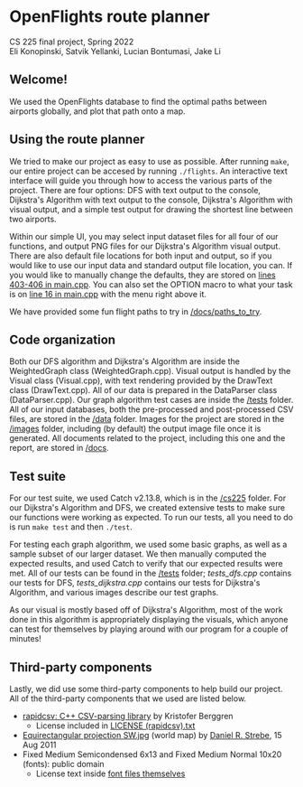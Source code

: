 # OpenFlights route planner

CS 225 final project, Spring 2022  
Eli Konopinski, Satvik Yellanki, Lucian Bontumasi, Jake Li

## Welcome!
We used the OpenFlights database to find the optimal paths between airports globally, and plot that path onto a map.

## Using the route planner
We tried to make our project as easy to use as possible. After running `make`, our entire project can be accesed by running `./flights`. An interactive text interface will guide you through how to access the various parts of the project. There are four options: DFS with text output to the console, Dijkstra's Algorithm with text output to the console, Dijkstra's Algorithm with visual output, and a simple test output for drawing the shortest line between two airports.

Within our simple UI, you may select input dataset files for all four of our functions, and output PNG files for our Dijkstra's Algorithm visual output. There are also default file locations for both input and output, so if you would like to use our input data and standard output file location, you can. If you would like to manually change the defaults, they are stored on [lines 403-406 in main.cpp](/main.cpp#L403-L406). You can also set the OPTION macro to what your task is on [line 16 in main.cpp](/main.cpp#L16) with the menu right above it.

We have provided some fun flight paths to try in [/docs/paths_to_try](/docs/paths_to_try.md).

## Code organization
Both our DFS algorithm and Dijkstra's Algorithm are inside the WeightedGraph class (WeightedGraph.cpp). Visual output is handled by the Visual class (Visual.cpp), with text rendering provided by the DrawText class (DrawText.cpp). All of our data is prepared in the DataParser class (DataParser.cpp). Our graph algorithm test cases are inside the [/tests](/tests) folder. All of our input databases, both the pre-processed and post-processed CSV files, are stored in the [/data](/data) folder. Images for the project are stored in the [/images](/images) folder, including (by default) the output image file once it is generated. All documents related to the project, including this one and the report, are stored in [/docs](/docs).

## Test suite
For our test suite, we used Catch v2.13.8, which is in the [/cs225](/cs225) folder. For our Dijkstra's Algorithm and DFS, we created extensive tests to make sure our functions were working as expected. To run our tests, all you need to do is run `make test` and then `./test`.

For testing each graph algorithm, we used some basic graphs, as well as a sample subset of our larger dataset. We then manually computed the expected results, and used Catch to verify that our expected results were met. All of our tests can be found in the [/tests](/tests) folder; *tests_dfs.cpp* contains our tests for DFS, *tests_dijkstra.cpp* contains our tests for Dijkstra's Algorithm, and various images describe our test graphs.

As our visual is mostly based off of Dijkstra's Algorithm, most of the work done in this algorithm is appropriately displaying the visuals, which anyone can test for themselves by playing around with our program for a couple of minutes!

## Third-party components
Lastly, we did use some third-party components to help build our project. All of the third-party components that we used are listed below.

- [rapidcsv: C++ CSV-parsing library](https://github.com/d99kris/rapidcsv) by Kristofer Berggren
	- License included in [LICENSE (rapidcsv).txt](LICENSE%20(rapidcsv).txt)
- [Equirectangular projection SW.jpg](https://commons.wikimedia.org/wiki/File:Equirectangular_projection_SW.jpg) (world map) by [Daniel R. Strebe](https://commons.wikimedia.org/wiki/User:Strebe), 15 Aug 2011
- Fixed Medium Semicondensed 6x13 and Fixed Medium Normal 10x20 (fonts): public domain
	- License text inside [font files themselves](/fonts/fixed-6x13.bdf)
